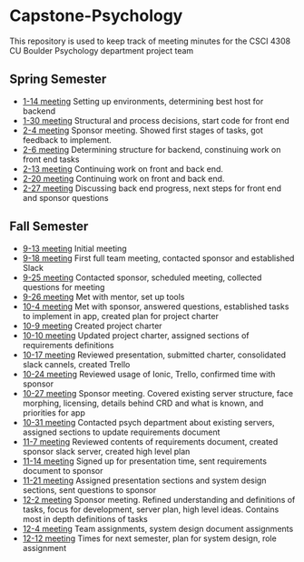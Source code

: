 # Capstone-Psychology

This repository is used to keep track of meeting minutes for the CSCI 4308 CU Boulder Psychology department project team

## Spring Semester

- [1-14 meeting](/meeting_1-14.md) Setting up environments, determining best host for backend
- [1-30 meeting](/meeting_1-30.md) Structural and process decisions, start code for front end
- [2-4 meeting](/meeting_2-4.md) Sponsor meeting. Showed first stages of tasks, got feedback to implement.
- [2-6 meeting](/meeting_2-6.md) Determining structure for backend, constinuing work on front end tasks
- [2-13 meeting](/meeting_2-13.md) Continuing work on front and back end.
- [2-20 meeting](/meeting_2-20.md) Continuing work on front and back end.
- [2-27 meeting](/meeting_2-27.md) Discussing back end progress, next steps for front end and sponsor questions

## Fall Semester

- [9-13 meeting](/meeting_9-13.md) Initial meeting
- [9-18 meeting](/meeeting_9-18.md) First full team meeting, contacted sponsor and established Slack
- [9-25 meeting](/meeting_9-25.md) Contacted sponsor, scheduled meeting, collected questions for meeting
- [9-26 meeting](/meeting_9-26.md) Met with mentor, set up tools
- [10-4 meeting](/meeting_10-4.md) Met with sponsor, answered questions, established tasks to implement in app, created plan for project charter
- [10-9 meeting](/meeting_10-9.md) Created project charter
- [10-10 meeting](/meeting_10-10.md) Updated project charter, assigned sections of requirements definitions
- [10-17 meeting](/meeting_10-17.md) Reviewed presentation, submitted charter, consolidated slack cannels, created Trello
- [10-24 meeting](/meeting_10-24.md) Reviewed usage of Ionic, Trello, confirmed time with sponsor
- [10-27 meeting](/meeting_10-27.md) Sponsor meeting.  Covered existing server structure, face morphing, licensing, details behind CRD and what is known, and priorities for app
- [10-31 meeting](/meeting_10-31.md) Contacted psych department about existing servers, assigned sections to update requirements document
- [11-7 meeting](/meeting_11-7.md) Reviewed contents of requirements document, created sponsor slack server, created high level plan
- [11-14 meeting](/meeting_11-14.md) Signed up for presentation time, sent requirements document to sponsor
- [11-21 meeting](/meeting_11-21.md) Assigned presentation sections and system design sections, sent questions to sponsor
- [12-2 meeting](/meeting_12-2.md) Sponsor meeting.  Refined understanding and definitions of tasks, focus for development, server plan, high level ideas.  Contains most in depth definitions of tasks
- [12-4 meeting](/meeting_12-4.md) Team assignments, system design document assignments
- [12-12 meeting](/meeting_12-12.md) Times for next semester, plan for system design, role assignment
